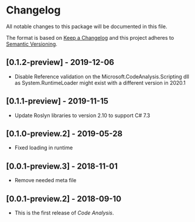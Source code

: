 # Changelog
All notable changes to this package will be documented in this file.

The format is based on [Keep a Changelog](http://keepachangelog.com/en/1.0.0/)
and this project adheres to [Semantic Versioning](http://semver.org/spec/v2.0.0.html).

## [0.1.2-preview] - 2019-12-06

- Disable Reference validation on the Microsoft.CodeAnalysis.Scripting dll as System.RuntimeLoader might exist with a different version in 2020.1

## [0.1.1-preview] - 2019-11-15

- Update Roslyn libraries to version 2.10 to support C# 7.3

## [0.1.0-preview.2] - 2019-05-28

- Fixed loading in runtime

## [0.0.1-preview.3] - 2018-11-01

- Remove needed meta file

## [0.0.1-preview.2] - 2018-09-10

- This is the first release of *Code Analysis*.
